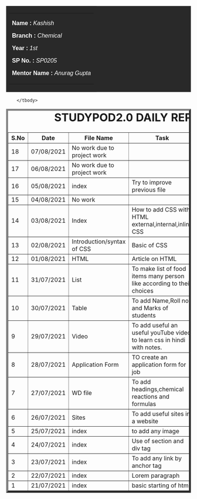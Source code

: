 
<body>
    <table id="header" border="0" width="100" bgcolor="#292929">
        <tr>
            <td>
                <table border="0" width="100" align="center">
                    <tr>
                        <td>
                            <font face="arial" color="#FFFFFF">
                             <div>
                                 <p><b>Name : </b><i>Kashish</i></p>
                                 <p><b>Branch : </b><i>Chemical</i></p>
                                 <p><b>Year : </b><i>1st</i></p>
                                 <p><b>SP No. : </b><i>SP0205</i></p>
                                 <p><b>Mentor Name : </b><i>Anurag Gupta</i></p>
                             </div>
                            </font>
                        </td>
                    </tr>
                </table>
            </td>
        </tr>
    </table>
    <div>
    <table border="5">
        <caption style="font-size: 30px;"><b>STUDYPOD2.0 DAILY REPORT</b> </caption>
        <thead>
            <tr>
                <th width="350">S.No</th>
                <th width="350">Date</th>
                <th width="350">File Name</th>
                <th width="350">Task</th>
                <th width="350">Difficulty</th>
                <th width="350">Solution</th>
            </thead>
                                <tr>                   
                <td>18</td>
                    <td>07/08/2021</td>
                    <td>No work due to project work</td>
                    <td></td>
                    <td></td>
                    <td></td>
</tr>
                <tr>                   
                <td>17</td>
                    <td>06/08/2021</td>
                    <td>No work due to project work</td>
                    <td></td>
                    <td></td>
                    <td></td>
</tr>
        <tr>                   
                <td>16</td>
                    <td>05/08/2021</td>
                    <td>index</td>
                    <td>Try to improve previous file</td>
                    <td>No</td>
                    <td></td>
                </tr>
            <tr>
                  <td>15</td>
                    <td>04/08/2021</td>
                    <td>No work</td>
                    <td></td>
                    <td></td>
                    <td></td>
                </tr>
                <tr>                   
                <td>14</td>
                    <td>03/08/2021</td>
                    <td>Index</td>
                    <td>How to add CSS with HTML 
              external,internal,inline CSS</td>
                    <td>No</td>
                    <td></td>
</tr>
        <tr>                   
                <td>13</td>
                    <td>02/08/2021</td>
                    <td>Introduction/syntax of CSS</td>
                    <td>Basic of CSS</td>
                    <td>No</td>
                    <td></td>
                </tr>
            <tr>                   
                <td>12</td>
                    <td>01/08/2021</td>
                    <td>HTML</td>
                    <td>Article on HTML</td>
                    <td>No</td>
                    <td></td>
                </tr>
            <tr>                   
                <td>11</td>
                    <td>31/07/2021</td>
                    <td>List</td>
                    <td>To make list of food items many person like according to their choices</td>
                    <td>No</td>
                    <td></td>
                </tr>
          <tr>                   
                <td>10</td>
                    <td>30/07/2021</td>
                    <td>Table</td>
                    <td>To add Name,Roll no. and Marks of students</td>
                    <td>No</td>
                    <td></td>
          </tr>
<tr>
                    <td>9</td>
                    <td>29/07/2021</td>
                    <td>Video</td>
                    <td>To add useful an useful youTube 
video to learn css in hindi with notes. </td>
                    <td>No</td>
                    <td></td>
                  </tr>
 <tr>
                    <td>8</td>
                    <td>28/07/2021</td>
                    <td>Application Form</td>
                    <td>TO create an application form for job</td>
                    <td>in country categories</td>
                    <td></td>
                </tr>
<tr>
                    <td>7</td>
                    <td>27/07/2021</td>
                    <td>WD file</td>
                    <td>To add headings,chemical reactions and formulas</td>
                    <td>No</td>
                    <td></td>
</tr>
                  <tr>
                    <td>6</td>
                    <td>26/07/2021</td>
                    <td>Sites</td>
                    <td>To add useful sites in a website</td>
                    <td>No</td>
                    <td></td>
                  </tr>
                          <tr>
                    <td>5</td>
                    <td>25/07/2021</td>
                    <td>index</td>
                    <td>to add any image</td>
                    <td>No</td>
                    <td></td>
                  </tr>
                          <tr>
                    <td>4</td>
                    <td>24/07/2021</td>
                    <td>index</td>
                    <td>Use of section and div tag</td>
                    <td>No</td>
                    <td></td>
                  </tr>
                          <tr>
                    <td>3</td>
                    <td>23/07/2021</td>
                    <td>index</td>
                   <td>To add any link by anchor tag</td>
                    <td>No</td>
                    <td></td>
                  </tr>
        <tr>
                                <td>2</td>
                    <td>22/07/2021</td>
                    <td>index</td>
                   <td>Lorem paragraph</td>
                    <td>No</td>
                    <td></td>
                  </tr>
        <tr>
                                <td>1</td>
                    <td>21/07/2021</td>
                    <td>index</td>
                   <td>basic starting of html</td>
                    <td>No</td>
                    <td></td>
                  </tr>





        </tbody>
            
</body>
